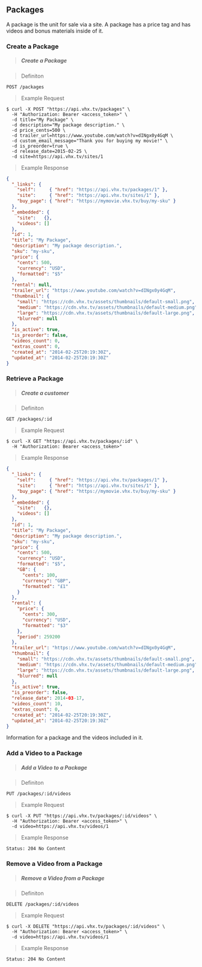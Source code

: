<!-- ___PACAKAGES____________________________ -->
<h2 class="is-api head-3 margin-top-large margin-bottom-medium" id="packages">Packages</h2>

<section class="text-2 contain">
  <p>A package is the unit for sale via a site. A package has a price tag and has videos and bonus materials inside of it.</p>
</section>

<h3 class="text-2 text--navy text--bold margin-top-large margin-bottom-medium" id="packages-create">Create a Package</h3>

> <h5 class="head-5 text--white margin-bottom-medium">Create a Package</h5>

> Definiton

```
POST /packages
```

> Example Request

```shell
$ curl -X POST "https://api.vhx.tv/packages" \
  -H "Authorization: Bearer <access_token>" \
  -d title="My Package" \
  -d description="My package description." \
  -d price_cents=500 \
  -d trailer_url=https://www.youtube.com/watch?v=dINgx0y4GqM \
  -d custom_email_message="Thank you for buying my movie!" \
  -d is_preorder=true \
  -d release_date=2015-02-25 \
  -d site=https://api.vhx.tv/sites/1
```

> Example Response

```json
{
  "_links": {
    "self":     { "href": "https://api.vhx.tv/packages/1" },
    "site":     { "href": "https://api.vhx.tv/sites/1" },
    "buy_page": { "href": "https://mymovie.vhx.tv/buy/my-sku" }
  },
  "_embedded": {
    "site":   {},
    "videos": []
  },
  "id": 1,
  "title": "My Package",
  "description": "My package description.",
  "sku": "my-sku",
  "price": {
    "cents": 500,
    "currency": "USD",
    "formatted": "$5"
  },
  "rental": null,
  "trailer_url": "https://www.youtube.com/watch?v=dINgx0y4GqM",
  "thumbnail": {
    "small": "https://cdn.vhx.tv/assets/thumbnails/default-small.png",
    "medium": "https://cdn.vhx.tv/assets/thumbnails/default-medium.png",
    "large": "https://cdn.vhx.tv/assets/thumbnails/default-large.png",
    "blurred": null
  },
  "is_active": true,
  "is_preorder": false,
  "videos_count": 0,
  "extras_count": 0,
  "created_at": "2014-02-25T20:19:30Z",
  "updated_at": "2014-02-25T20:19:30Z"
}
```

<section class="text-2 contain">
</section>

<h3 class="text-2 text--navy text--bold is-api margin-top-large margin-bottom-medium" id="packages-retrieve">Retrieve a Package</h3>

> <h5 class="head-5 text--white margin-bottom-medium">Create a customer</h5>

> Definiton

```
GET /packages/:id
```

> Example Request

```shell
$ curl -X GET "https://api.vhx.tv/packages/:id" \
  -H "Authorization: Bearer <access_token>"
```

> Example Response

```json
{
  "_links": {
    "self":     { "href": "https://api.vhx.tv/packages/1" },
    "site":     { "href": "https://api.vhx.tv/sites/1" },
    "buy_page": { "href": "https://mymovie.vhx.tv/buy/my-sku" }
  },
  "_embedded": {
    "site":   {},
    "videos": []
  },
  "id": 1,
  "title": "My Package",
  "description": "My package description.",
  "sku": "my-sku",
  "price": {
    "cents": 500,
    "currency": "USD",
    "formatted": "$5",
    "GB": {
      "cents": 100,
      "currency": "GBP",
      "formatted": "£1"
    }
  },
  "rental": {
    "price": {
      "cents": 300,
      "currency": "USD",
      "formatted": "$3"
    },
    "period": 259200
  },
  "trailer_url": "https://www.youtube.com/watch?v=dINgx0y4GqM",
  "thumbnail": {
    "small": "https://cdn.vhx.tv/assets/thumbnails/default-small.png",
    "medium": "https://cdn.vhx.tv/assets/thumbnails/default-medium.png",
    "large": "https://cdn.vhx.tv/assets/thumbnails/default-large.png",
    "blurred": null
  },
  "is_active": true,
  "is_preorder": false,
  "release_date": 2014-03-17,
  "videos_count": 10,
  "extras_count": 0,
  "created_at": "2014-02-25T20:19:30Z",
  "updated_at": "2014-02-25T20:19:30Z"
}
```
<section class="text-2 contain">
  <p>Information for a package and the videos included in it.</p>
</section>

<h3 class="text-2 text--navy text--bold margin-top-large margin-bottom-medium" id="packages-add">Add a Video to a Package</h3>

> <h5 class="head-5 text--white margin-bottom-medium">Add a Video to a Package</h5>

> Definiton

```
PUT /packages/:id/videos
```

> Example Request

```shell
$ curl -X PUT "https://api.vhx.tv/packages/:id/videos" \
  -H "Authorization: Bearer <access_token>" \
  -d video=https://api.vhx.tv/videos/1
```

> Example Response

```
Status: 204 No Content
```

<section class="text-2 contain">
</section>

<h3 class="text-2 text--navy text--bold margin-top-large margin-bottom-medium" id="packages-delete">Remove a Video from a Package</h3>

> <h5 class="head-5 text--white margin-bottom-medium">Remove a Video from a Package</h5>

> Definiton

```
DELETE /packages/:id/videos
```

> Example Request

```shell
$ curl -X DELETE "https://api.vhx.tv/packages/:id/videos" \
  -H "Authorization: Bearer <access_token>" \
  -d video=https://api.vhx.tv/videos/1
```

> Example Response

```
Status: 204 No Content
```

<section class="text-2 contain">
</section>